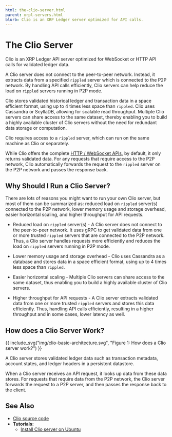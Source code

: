 ```yaml
---
html: the-clio-server.html
parent: xrpl-servers.html
blurb: Clio is an XRP Ledger server optimized for API calls.
---
```


# The Clio Server

Clio is an XRP Ledger API server optimized for WebSocket or HTTP API calls for validated ledger data.

A Clio server does not connect to the peer-to-peer network. Instead, it extracts data from a specified `rippled` server which is connected to the P2P network. By handling API calls efficiently, Clio servers can help reduce the load on `rippled` servers running in P2P mode.

Clio stores validated historical ledger and transaction data in a space efficient format, using up to 4 times less space than `rippled`.  Clio uses Cassandra or ScyllaDB, allowing for scalable read throughput. Multiple Clio servers can share access to the same dataset, thereby enabling you to build a highly available cluster of Clio servers without the need for redundant data storage or computation.

Clio requires access to a `rippled` server, which can run on the same machine as Clio or separately.

While Clio offers the complete [HTTP / WebSocket APIs](http-websocket-apis.html), by default, it only returns validated data. For any requests that require access to the P2P network, Clio automatically forwards the request to the `rippled` server on the P2P network and passes the response back.

## Why Should I Run a Clio Server?

There are lots of reasons you might want to run your own Clio server, but most of them can be summarized as: reduced load on `rippled` server(s) connected to the P2P network, lower memory usage and storage overhead, easier horizontal scaling, and higher throughput for API requests.

* Reduced load on `rippled` server(s) - A Clio server does not connect to the peer-to-peer network. It uses gRPC to get validated data from one or more trusted `rippled` servers that are connected to the P2P network. Thus, a Clio server handles requests more efficiently and reduces the load on `rippled` servers running in P2P mode.

* Lower memory usage and storage overhead - Clio uses Cassandra as a database and stores data in a space efficient format, using up to 4 times less space than `rippled`.

* Easier horizontal scaling - Multiple Clio servers can share access to the same dataset, thus enabling you to build a highly available cluster of Clio servers.

* Higher throughput for API requests - A Clio server extracts validated data from one or more trusted `rippled` servers and stores this data efficiently. Thus, handling API calls efficiently, resulting in a higher throughput and in some cases, lower latency as well.


## How does a Clio Server Work?

{{ include_svg("img/clio-basic-architecture.svg", "Figure 1: How does a Clio server work?") }}

A Clio server stores validated ledger data such as transaction metadata, account states, and ledger headers in a persistent datastore.

When a Clio server receives an API request, it looks up data from these data stores. For requests that require data from the P2P network, the Clio server forwards the request to a P2P server, and then passes the response back to the client.


## See Also

- [Clio source code](https://github.com/XRPLF/clio)
- **Tutorials:**
    - [Install Clio server on Ubuntu](install-clio-on-ubuntu.html)
